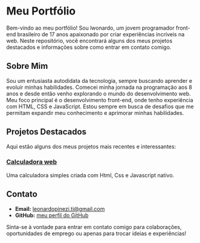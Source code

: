 # Meu Portfólio

Bem-vindo ao meu portfólio! Sou lwonardo, um jovem programador front-end brasileiro de 17 anos apaixonado por criar experiências incríveis na web. Neste repositório, você encontrará alguns dos meus projetos destacados e informações sobre como entrar em contato comigo.

## Sobre Mim

Sou um entusiasta autodidata da tecnologia, sempre buscando aprender e evoluir minhas habilidades. Comecei minha jornada na programação aos 8 anos e desde então venho explorando o mundo do desenvolvimento web. Meu foco principal é o desenvolvimento front-end, onde tenho experiência com HTML, CSS e JavaScript. Estou sempre em busca de desafios que me permitam expandir meu conhecimento e aprimorar minhas habilidades.

## Projetos Destacados

Aqui estão alguns dos meus projetos mais recentes e interessantes:

### [Calculadora web](https://theburritodev.github.io/Portfolio/Calculadora%20web/)
Uma calculadora simples criada com Html, Css e Javascript nativo.

## Contato

- **Email:** leonardopinezi.ti@gmail.com
- **GitHub:** [meu perfil do GitHub](https://github.com/theburritodev)

Sinta-se à vontade para entrar em contato comigo para colaborações, oportunidades de emprego ou apenas para trocar ideias e experiências!
